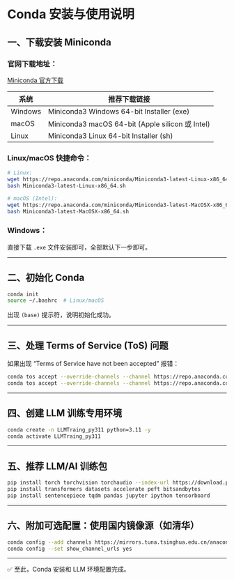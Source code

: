 
# Conda 安装与使用说明

## 一、下载安装 Miniconda

### 官网下载地址：
[Miniconda 官方下载](https://docs.conda.io/en/latest/miniconda.html)

| 系统    | 推荐下载链接 |
|---------|--------------------------------------------|
| Windows | Miniconda3 Windows 64-bit Installer (exe) |
| macOS   | Miniconda3 macOS 64-bit (Apple silicon 或 Intel) |
| Linux   | Miniconda3 Linux 64-bit Installer (sh) |

### Linux/macOS 快捷命令：
```bash
# Linux:
wget https://repo.anaconda.com/miniconda/Miniconda3-latest-Linux-x86_64.sh
bash Miniconda3-latest-Linux-x86_64.sh

# macOS (Intel):
wget https://repo.anaconda.com/miniconda/Miniconda3-latest-MacOSX-x86_64.sh
bash Miniconda3-latest-MacOSX-x86_64.sh
```

### Windows：
直接下载 `.exe` 文件安装即可，全部默认下一步即可。

---

## 二、初始化 Conda
```bash
conda init
source ~/.bashrc  # Linux/macOS
```
出现 `(base)` 提示符，说明初始化成功。

---

## 三、处理 Terms of Service (ToS) 问题
如果出现 “Terms of Service have not been accepted” 报错：
```bash
conda tos accept --override-channels --channel https://repo.anaconda.com/pkgs/main
conda tos accept --override-channels --channel https://repo.anaconda.com/pkgs/r
```

---

## 四、创建 LLM 训练专用环境
```bash
conda create -n LLMTraing_py311 python=3.11 -y
conda activate LLMTraing_py311
```

---

## 五、推荐 LLM/AI 训练包
```bash
pip install torch torchvision torchaudio --index-url https://download.pytorch.org/whl/cu118
pip install transformers datasets accelerate peft bitsandbytes
pip install sentencepiece tqdm pandas jupyter ipython tensorboard
```

---

## 六、附加可选配置：使用国内镜像源（如清华）
```bash
conda config --add channels https://mirrors.tuna.tsinghua.edu.cn/anaconda/pkgs/main
conda config --set show_channel_urls yes
```

---

✅ 至此，Conda 安装和 LLM 环境配置完成。
